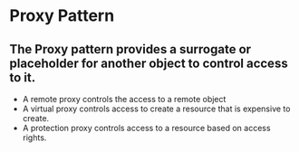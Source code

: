 # Proxy Pattern
## The Proxy pattern provides a surrogate or placeholder for another object to control access to it.
- A remote proxy controls the access to a remote object
- A virtual proxy controls access to create a resource that is expensive to create.
- A protection proxy controls access to a resource based on access rights.
